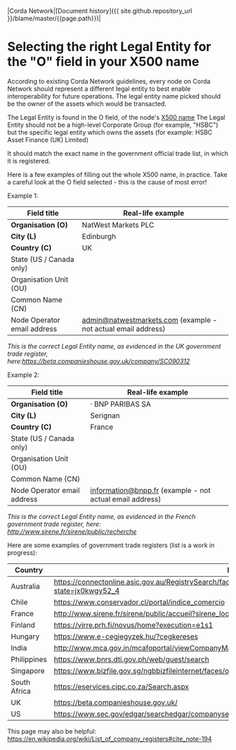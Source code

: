 |Corda Network|[Document history]({{ site.github.repository_url }}/blame/master/{{page.path}})|

Selecting the right Legal Entity for the "O" field in your X500 name
====================================================================

According to existing Corda Network guidelines, every node on Corda Network should represent a different legal entity to best enable interoperability for future operations. The legal entity name picked should be the owner of the assets which would be  transacted. 

The Legal Entity is found in the O field, of the node's [X500 name](https://corda.network/participation/distinguishedname.html) The Legal Entity should not be a high-level Corporate Group (for example, "HSBC") but the specific legal entity which owns the assets (for example: HSBC Asset Finance (UK) Limited) 

It should match the exact name in the government official trade list, in which it is registered.

Here is a few examples of filling out the whole X500 name, in practice. Take a careful look at the O field selected - this is the cause of most error!

Example 1:

| Field title | Real-life example |
|-----------------------------|---|
| **Organisation (O)**        | NatWest Markets PLC  |
| **City (L)**                | Edinburgh  |
| **Country (C)**             | UK  |
| State (US / Canada only)    |   |
| Organisation Unit (OU)      |   |
| Common Name (CN)            |   |
| Node Operator email address | admin@natwestmarkets.com (example - not actual email address)|

*This is the correct Legal Entity name, as evidenced in the UK government trade register, here:https://beta.companieshouse.gov.uk/company/SC090312*

Example 2:

| Field title | Real-life example |
|-----------------------------|---|
| **Organisation (O)**        | · BNP PARIBAS SA  |
| **City (L)**                | Serignan  |
| **Country (C)**             | France  |
| State (US / Canada only)    |   |
| Organisation Unit (OU)      |   |
| Common Name (CN)            |   |
| Node Operator email address | information@bnpp.fr (example - not actual email address) |

 
*This is the correct Legal Entity name, as evidenced in the French government trade register, here: http://www.sirene.fr/sirene/public/recherche*


Here are some examples of government trade registers (list is a work in progress):

Country | Link 
--- | --- 
Australia | https://connectonline.asic.gov.au/RegistrySearch/faces/landing/SearchRegisters.jspx?_adf.ctrl-state=jx0kwgy52_4
Chile | https://www.conservador.cl/portal/indice_comercio
France | http://www.sirene.fr/sirene/public/accueil?sirene_locale=en
Finland | https://virre.prh.fi/novus/home?execution=e1s1
Hungary | https://www.e-cegjegyzek.hu/?cegkereses
India | http://www.mca.gov.in/mcafoportal/viewCompanyMasterData.do
Philippines | https://www.bnrs.dti.gov.ph/web/guest/search
Singapore | https://www.bizfile.gov.sg/ngbbizfileinternet/faces/oracle/webcenter/portalapp/pages/BizfileHomepage.jspx
South Africa | https://eservices.cipc.co.za/Search.aspx
UK | https://beta.companieshouse.gov.uk/
US | https://www.sec.gov/edgar/searchedgar/companysearch.html


This page may also be helpful: https://en.wikipedia.org/wiki/List_of_company_registers#cite_note-194
